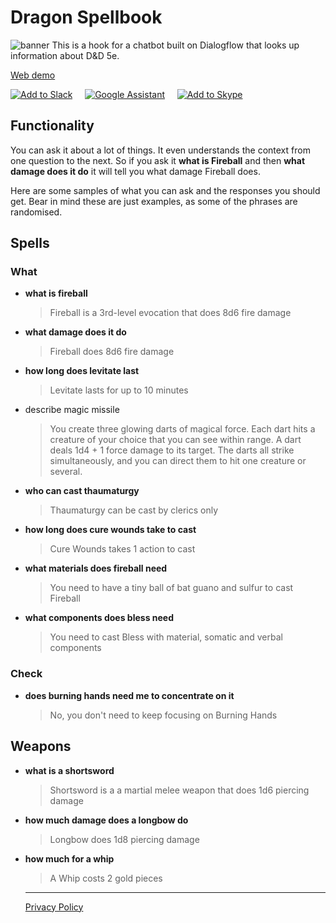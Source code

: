 # Dragon Spellbook
![banner](https://godo13405.github.io/dragon-tome/src/banner%20text.svg?sanitize=true)
This is a hook for a chatbot built on Dialogflow that looks up information about D&D 5e.

[Web demo](https://console.dialogflow.com/api-client/demo/embedded/dragon-tome)

[![Add to Slack](https://platform.slack-edge.com/img/add_to_slack.png)](https://slack.com/oauth/authorize?client_id=90038760739.556811379829&scope=bot,chat:write:bot) &nbsp;&nbsp;&nbsp;&nbsp;[![Google Assistant](https://i1.wp.com/goncaloandrade.com/wp-content/uploads/2019/02/download-2.png?zoom=2&fit=128%2C40)](https://assistant.google.com/services/a/uid/000000755159150f?hl=en) &nbsp;&nbsp;&nbsp;&nbsp;[![Add to Skype](https://i1.wp.com/goncaloandrade.com/wp-content/uploads/2019/02/download-3.png?zoom=2&fit=91%2C40)](https://join.skype.com/bot/d7b298ee-74da-436f-a4cc-64223ce82120)

## Functionality
You can ask it about a lot of things. It even understands the context from one question to the next. So if you ask it **what is Fireball** and then **what damage does it do** it will tell you what damage Fireball does.

Here are some samples of what you can ask and the responses you should get. Bear in mind these are just examples, as some of the phrases are randomised.

## Spells
### What
- **what is fireball**
  > Fireball is a 3rd-level evocation that does 8d6 fire damage
- **what damage does it do**
  > Fireball does 8d6 fire damage
- **how long does levitate last**
  > Levitate lasts for up to 10 minutes
- describe magic missile
  > You create three glowing darts of magical force. Each dart hits a creature of your choice that you can see within range. A dart deals 1d4 + 1 force damage to its target. The darts all strike simultaneously, and you can direct them to hit one creature or several.
- **who can cast thaumaturgy**
  > Thaumaturgy can be cast by clerics only
- **how long does cure wounds take to cast**
  > Cure Wounds takes 1 action to cast
- **what materials does fireball need**
  > You need to have a tiny ball of bat guano and sulfur to cast Fireball
- **what components does bless need**
  > You need to cast Bless with material, somatic and verbal components

### Check
- **does burning hands need me to concentrate on it**
  > No, you don't need to keep focusing on Burning Hands

## Weapons
- **what is a shortsword**
  > Shortsword is a a martial melee weapon that does 1d6 piercing damage
- **how much damage does a longbow do**
  > Longbow does 1d8 piercing damage
- **how much for a whip**
  > A Whip costs 2 gold pieces
  
  
  
  ----
  [Privacy Policy](https://godo13405.github.io/dragon-tome/privacy-policy.html)
